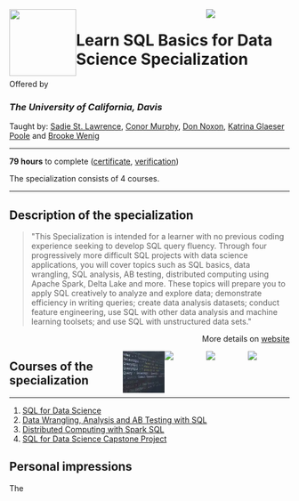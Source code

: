 <a href="https://www.coursera.org/specializations/learn-sql-basics-data-science">
  <img src="/img/Learn_SQL_Basics_for_Data_Science_Specialization_logo.avif" width="150" align="right">
</a>

<img src="https://upload.wikimedia.org/wikipedia/commons/0/09/UC_Davis_wordmark.svg" width="120" height="120" align="left">

# Learn SQL Basics for Data Science Specialization

Offered by 
### *The University of California, Davis*

Taught by: [Sadie St. Lawrence](https://www.coursera.org/instructor/sadie-stlawrence), 
[Conor Murphy](https://www.coursera.org/instructor/conor-murphy), 
[Don Noxon](https://www.coursera.org/instructor/don-noxon), 
[Katrina Glaeser Poole](https://www.coursera.org/instructor/katrina-glaeser) 
and [Brooke Wenig](https://www.coursera.org/instructor/brooke-wenig)

---

**79 hours** to complete ([certificate](./Certificate/cert.pdf), [verification](verification_link))

The specialization consists of 4 courses. 

---

## Description of the specialization

>"This Specialization is intended for a learner with no previous coding experience seeking to develop SQL query fluency. Through four progressively more difficult SQL projects with data science applications, you will cover topics such as SQL basics, data wrangling, SQL analysis, AB testing, distributed computing using Apache Spark, Delta Lake and more. These topics will prepare you to apply SQL creatively to analyze and explore data; demonstrate efficiency in writing queries; create data analysis datasets; conduct feature engineering, use SQL with other data analysis and machine learning toolsets; and use SQL with unstructured data sets."

<p align="right">More details on <a href="https://www.coursera.org/specializations/learn-sql-basics-data-science">website</a></p>

<a href="course4_homepage">
  <img src="/img/course4_logo" width="75" align="right">
</a>
<a href="https://www.coursera.org/learn/spark-sql">
  <img src="/img/Distributed_Computing_with_Spark_SQL_logo.avif" width="75" align="right">
</a>
<a href="https://www.coursera.org/learn/data-wrangling-analysis-abtesting">
  <img src="/img/Data_Wrangling,_Analysis_and_AB_Testing_with_SQL_logo.avif" width="75" align="right">
</a>
<a href="https://www.coursera.org/learn/sql-for-data-science">
  <img src="/img/SQL_for_Data_Science_logo.avif" width="75" align="right">
</a>

## Courses of the specialization

---

1. [SQL for Data Science](./SQL%20for%20Data%20Science)
2. [Data Wrangling, Analysis and AB Testing with SQL](./course2_folder)
3. [Distributed Computing with Spark SQL](./course3_folder)
4. [SQL for Data Science Capstone Project](./course4_folder)

## Personal impressions

The 
